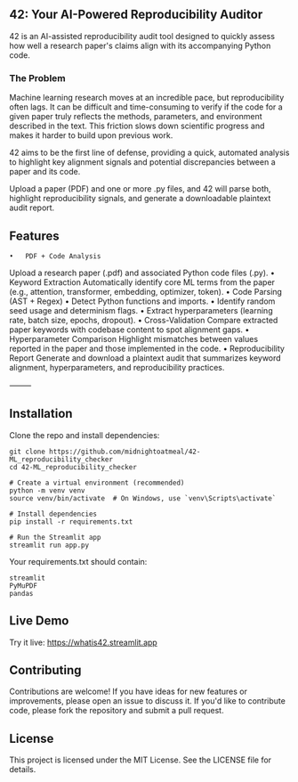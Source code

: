 ## 42: Your AI-Powered Reproducibility Auditor

42 is an AI-assisted reproducibility audit tool designed to quickly assess how well a research paper's claims align with its accompanying Python code.

### The Problem
Machine learning research moves at an incredible pace, but reproducibility often lags. It can be difficult and time-consuming to verify if the code for a given paper truly reflects the methods, parameters, and environment described in the text. This friction slows down scientific progress and makes it harder to build upon previous work.

42 aims to be the first line of defense, providing a quick, automated analysis to highlight key alignment signals and potential discrepancies between a paper and its code.

Upload a paper (PDF) and one or more .py files, and 42 will parse both, highlight reproducibility signals, and generate a downloadable plaintext audit report.



## Features
	•	PDF + Code Analysis
Upload a research paper (.pdf) and associated Python code files (.py).
	•	Keyword Extraction
Automatically identify core ML terms from the paper (e.g., attention, transformer, embedding, optimizer, token).
	•	Code Parsing (AST + Regex)
	•	Detect Python functions and imports.
	•	Identify random seed usage and determinism flags.
	•	Extract hyperparameters (learning rate, batch size, epochs, dropout).
	•	Cross-Validation
Compare extracted paper keywords with codebase content to spot alignment gaps.
	•	Hyperparameter Comparison
Highlight mismatches between values reported in the paper and those implemented in the code.
	•	Reproducibility Report
Generate and download a plaintext audit that summarizes keyword alignment, hyperparameters, and reproducibility practices.

⸻

## Installation

Clone the repo and install dependencies:

```
git clone https://github.com/midnightoatmeal/42-ML_reproducibility_checker
cd 42-ML_reproducibility_checker

# Create a virtual environment (recommended)
python -m venv venv
source venv/bin/activate  # On Windows, use `venv\Scripts\activate`

# Install dependencies
pip install -r requirements.txt

# Run the Streamlit app
streamlit run app.py
```

Your requirements.txt should contain:
```
streamlit
PyMuPDF
pandas
```

## Live Demo

Try it live: https://whatis42.streamlit.app

## Contributing

Contributions are welcome! If you have ideas for new features or improvements, please open an issue to discuss it. If you'd like to contribute code, please fork the repository and submit a pull request.

## License

This project is licensed under the MIT License. See the LICENSE file for details.
